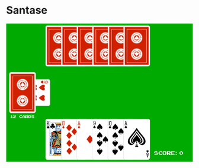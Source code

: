 Santase
=======

![Preview](https://raw.githubusercontent.com/nvlbg/santase-gui/master/assets/preview.png)
